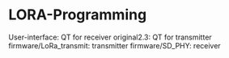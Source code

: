# LORA-Programming

User-interface: QT for receiver
original2.3: QT for transmitter
firmware/LoRa_transmit: transmitter
firmware/SD_PHY: receiver
